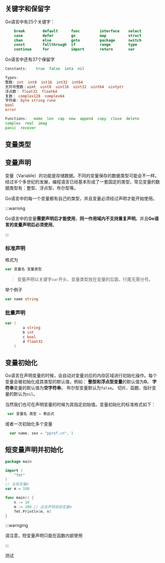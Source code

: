 ## 关键字和保留字

Go语言中有25个关键字：

```go
    break        default      func         interface    select
    case         defer        go           map          struct
    chan         else         goto         package      switch
    const        fallthrough  if           range        type
    continue     for          import       return       var
```

Go语言中还有37个保留字

```go
Constants:    true  false  iota  nil

Types:    
整数: int  int8  int16  int32  int64  
无符号整数：uint  uint8  uint16  uint32  uint64  uintptr
浮点数： float32  float64 
复数： complex128  complex64
字符串: byte string rune
bool     
error

Functions:   make  len  cap  new  append  copy  close  delete
complex  real  imag
panic  recover
```



## 变量类型



## 变量声明

变量（Variable）的功能是存储数据。不同的变量保存的数据类型可能会不一样。经过半个多世纪的发展，编程语言已经基本形成了一套固定的类型，常见变量的数据类型有：整型、浮点型、布尔型等。

Go语言中的每一个变量都有自己的类型，并且变量必须经过声明才能开始使用。

:::warning

Go语言中的变量**需要声明后才能使用**，**同一作用域内不支持重复声明**。并且**Go语言的变量声明后必须使用**。

:::



### 标准声明

格式为

```go
var 变量名 变量类型
```

> 变量声明以关键字`var`开头，变量类型放在变量的后面，行尾无需分号。

举个例子

```go
var name string
```

### 批量声明

```go
var (
        a string
        b int
        c bool
        d float32
    )
```

## 变量初始化

Go语言在声明变量的时候，会自动对变量对应的内存区域进行初始化操作。每个变量会被初始化成其类型的默认值，例如： **整型和浮点型变量**的默认值为**0**。 **字符串**变量的默认值为**空字符串**。 布尔型变量默认为`false`。 切片、函数、指针变量的默认为`nil`。

当然我们也可在声明变量的时候为其指定初始值。变量初始化的标准格式如下：

```go
 var 变量名 类型 = 表达式
```

或者一次初始化多个变量

```go
  var name, sex = "pprof.cn", 1
```

## 短变量声明并初始化

```go
package main

import (
    "fmt"
)
// 全局变量m
var m = 100

func main() {
    n := 10
    m := 200 // 此处声明局部变量m
    fmt.Println(m, n)
}
```

:::warnging

请注意，短变量声明只能在函数内部使用

:::

测试